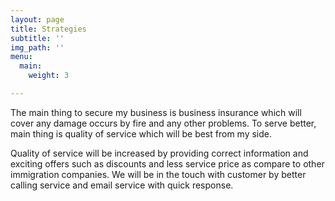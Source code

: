 ```yaml
---
layout: page
title: Strategies
subtitle: ''
img_path: ''
menu:
  main:
    weight: 3

---
```

The main thing to secure my business is business insurance which will cover any damage occurs by fire and any other problems. To serve better, main thing is quality of service which will be best from my side.

Quality of service will be increased by providing correct information and exciting offers such as discounts and less service price as compare to other immigration companies. We will be in the touch with customer by better calling service and email service with quick response.